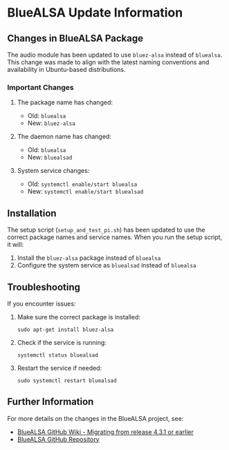 # BlueALSA Update Information

## Changes in BlueALSA Package

The audio module has been updated to use `bluez-alsa` instead of `bluealsa`. This change was made to align with the latest naming conventions and availability in Ubuntu-based distributions.

### Important Changes

1. The package name has changed:

   - Old: `bluealsa`
   - New: `bluez-alsa`

2. The daemon name has changed:

   - Old: `bluealsa`
   - New: `bluealsad`

3. System service changes:
   - Old: `systemctl enable/start bluealsa`
   - New: `systemctl enable/start bluealsad`

## Installation

The setup script (`setup_and_test_pi.sh`) has been updated to use the correct package names and service names. When you run the setup script, it will:

1. Install the `bluez-alsa` package instead of `bluealsa`
2. Configure the system service as `bluealsad` instead of `bluealsa`

## Troubleshooting

If you encounter issues:

1. Make sure the correct package is installed:

   ```
   sudo apt-get install bluez-alsa
   ```

2. Check if the service is running:

   ```
   systemctl status bluealsad
   ```

3. Restart the service if needed:
   ```
   sudo systemctl restart bluealsad
   ```

## Further Information

For more details on the changes in the BlueALSA project, see:

- [BlueALSA GitHub Wiki - Migrating from release 4.3.1 or earlier](https://github.com/Arkq/bluez-alsa/wiki/Migrating-from-release-4.3.1-or-earlier)
- [BlueALSA GitHub Repository](https://github.com/Arkq/bluez-alsa)

